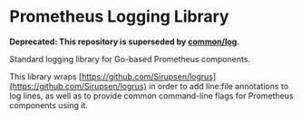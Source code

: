 # Prometheus Logging Library

**Deprecated: This repository is superseded by [common/log](https://github.com/prometheus/common/tree/master/log).**

Standard logging library for Go-based Prometheus components.

This library wraps
[https://github.com/Sirupsen/logrus](https://github.com/Sirupsen/logrus) in
order to add line:file annotations to log lines, as well as to provide common
command-line flags for Prometheus components using it.
